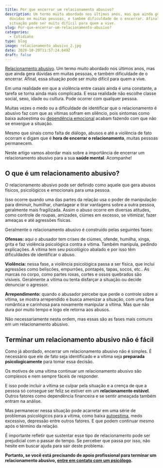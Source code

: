 ```yaml
---
title: Por que encerrar um relacionamento abusivo?
description: Um termo muito abordado nos últimos anos, mas que ainda gera
  dúvidas em muitas pessoas, e também dificuldade de o encerrar. Afinal, essa
  situação pode ser muito difícil para quem a vive.
slug: Por-que-encerrar-um-relacionamento-abusivo?
categories:
  - Cotidiano
type: blog
image: relacionamento_abusivo_2.jpg
date: 2020-10-20T11:57:24.649Z
draft: false
---
```


[Relacionamento abusivo](https://yuribusin.com.br/relacionamento-abusivo/). Um termo muito abordado nos últimos anos, mas que ainda gera dúvidas em muitas pessoas, e também dificuldade de o encerrar. Afinal, essa situação pode ser muito difícil para quem a vive.

Em uma realidade em que a violência entre casais ainda é uma constante, a tarefa se torna ainda mais complicada. E essa realidade não escolhe classe social, sexo, idade ou cultura. Pode ocorrer com qualquer pessoa.

Muitas vezes o medo ou a dificuldade de identificar que o relacionamento é abusivo faz com que as vítimas sofram em silêncio, pois sintomas como baixa autoestima ou [dependência emocional](https://yuribusin.com.br/dependencia-emocional/) acabam fazendo com que não se enxergue a situação.

Mesmo que sinais como falta de diálogo, abusos e até a violência de fato ocorram e digam que é **hora de encerrar o relacionamento**, muitas pessoas permanecem.

Neste artigo vamos abordar mais sobre a importância de encerrar um relacionamento abusivo para a sua **saúde mental**. Acompanhe!

## O que é um relacionamento abusivo?

O relacionamento abusivo pode ser definido como aquele que gera abusos físicos, psicológicos e emocionais para uma pessoa.

Isso ocorre quando uma das partes da relação usa o poder de manipulação para diminuir, humilhar, chantagear e tirar vantagens sobre a outra pessoa, geralmente mais fragilizada. Assim o abuso ocorre em diversas atitudes, como controle de roupas, amizades, ciúmes em excesso, se vitimizar, fazer ameaças e até agressões físicas.

Geralmente o relacionamento abusivo é construído pelas seguintes fases:

**Ofensas:** aqui o abusador tem crises de ciúmes, ofende, humilha, xinga, grita e faz violência psicológica contra a vítima. Também manipula, pedindo explicações. A vítima tem seu psicológico abalado e por isso têm dificuldades de identificar o abuso.

**Violência:** nessa fase, a violência psicológica passa a ser física, que inclui agressões como beliscões, empurrões, pontapés, tapas, socos, etc.. As marcas no corpo, como partes roxas, cortes e ossos quebrados são visíveis. Geralmente a vítima ou tenta disfarçar a situação ou decide denunciar o agressor.

**Arrependimento:** quando o abusador percebe que perde o controle sobre a vítima, se mostra arrependido e busca amenizar a situação, com uma fase romântica e carinhosa para novamente manipular a vítima. Mas que não dura por muito tempo e logo ele retorna aos abusos.

Não necessariamente nesta ordem, mas essas são as fases mais comuns em um relacionamento abusivo.

## Terminar um relacionamento abusivo não é fácil

Como já abordado, encerrar um relacionamento abusivo não é simples. É necessário que ele de fato seja identificado e a vítima seja **preparada psicologicamente** para tomar essa decisão.

Os motivos de uma vítima continuar um relacionamento abusivo são complexos e nem sempre fáceis de responder.

E isso pode incluir a vítima se culpar pela situação e a crença de que a pessoa só consegue ser feliz se estiver em um **relacionamento estável**. Outros fatores como dependência financeira e se sentir ameaçada também entram na análise.

Mas permanecer nessa situação pode acarretar em uma série de problemas psicológicos para a vítima, como baixa [autoestima](https://yuribusin.com.br/como-aumentar-a-autoestima/), medo excessivo, depressão entre outros fatores. E que podem continuar mesmo após o término da relação.

É importante refletir que sustentar esse tipo de relacionamento pode ser prejudicial com o passar do tempo. Se perceber que passa por isso, não hesite em buscar ajuda para sair deste problema.

**Portanto, se você está precisando de apoio profissional para terminar um relacionamento abusivo, [entre em contato com um psicólogo](https://yuribusin.com.br/contato/).**
